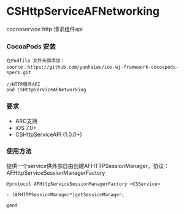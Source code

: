 # CSHttpServiceAFNetworking

cocoaservice http 请求组件api

### CocoaPods 安装

```
在Podfile 文件头部添加：
source：https://github.com/yunhaiwu/ios-wj-framework-cocoapods-specs.git

//HTTP服务API
pod CSHttpServiceAFNetworking
```

### 要求
* ARC支持
* iOS 7.0+
* CSHttpServiceAPI (1.0.0+)

### 使用方法

提供一个service供外部自由创建AFHTTPSessionManager，协议：AFHttpServiceSessionManagerFactory

```
@protocol AFHttpServiceSessionManagerFactory <CSService>

- (AFHTTPSessionManager*)getSessionManager;

@end

```
